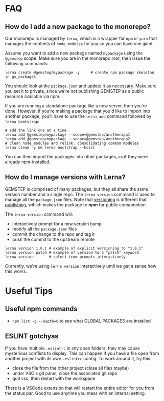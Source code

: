 # FAQ

## How do I add a new package to the monorepo?

Our monorepo is managed by `lerna`, which is a wrapper for `npm` or `yarn` that manages the contents of `node_modules` for you so you can have one giant 

Assume you want to add a new package named `mypackage` using the `@gemstep` scope. Make sure you are in the monorepo root, then issue the following commands:

```
lerna create @gemstep/mypackage -y     # create npm package skeleton in gs_packages
```

You should look at the `package.json` and update it as necessary. Make sure you set it to private, since we're not publishing GEMSTEP as a public resource available via npm.

If you are running a standalone package like a new server, then you're done. However, if you're making a package that you'd like to import into another package, you'll have to use the `lerna add` command followed by `lerna bootstrap`:

```
# add the link one at a time
lerna add @gemstep/mypackage --scope=@gemstep/anotherapp1
lerna add @gemstep/mypackage --scope=@gemstep/anotherapp2
# clean node_modules and relink, consolidating common modules
lerna clean -y && lerna bootstrap --hoist
```

You can then import the packages into other packages, as if they were already npm-installed. 

## How do I manage versions with Lerna?

GEMSTEP is comprised of many packages, but they all share the same version number and a single repo. The `lerna version` command is used to manage all the `package.json` files.  Note that [versioning](https://github.com/lerna/lerna/tree/master/commands/version) is different that [publishing](https://github.com/lerna/lerna/tree/master/commands/publish), wihich makes the package to **npm** for public consumption.

The `lerna version` command will:

* interactively prompt for a new version bump
* modify all the `package.json` files
* commit the change to the repo and tag it
* push the commit to the upstream remote

```
lerna version 1.0.1 # example of explicit versioning to "1.0.1"
lerna version patch # example of version to a "patch" keyword
lerna version       # select from prompts interactively
```

Currently, we're using `lerna version` interactively until we get a sense how this works. 



# Useful Tips

##  Useful npm commands

* `npm list -g --depth=0` to see what GLOBAL PACKAGES are installed

## ESLINT gotchyas

If you have multiple `.eslintrc` in any open folders, they may cause mysterious conflicts to display. This can happen if you have a file open from another project with its own `.eslintrc` config. To work around it, try this:

* close the file from the other project (close all files maybe)
* under VSC's git panel, close the associated git repo
* quit vsc, then restart with the workspace

There is a VSCode extension that will restart the entire editor for you from the status par. Good to use anytime you mess with an internal setting.



